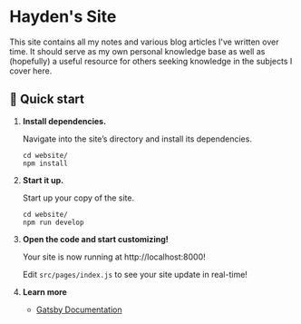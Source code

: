 # Hayden's Site

This site contains all my notes and various blog articles I've written over
time. It should serve as my own personal knowledge base as well as (hopefully)
a useful resource for others seeking knowledge in the subjects I cover here.

## 🚀 Quick start

1.  **Install dependencies.**

    Navigate into the site’s directory and install its dependencies.

    ```shell
    cd website/
    npm install
    ```

2.  **Start it up.**

    Start up your copy of the site.

    ```shell
    cd website/
    npm run develop
    ```

3.  **Open the code and start customizing!**

    Your site is now running at http://localhost:8000!

    Edit `src/pages/index.js` to see your site update in real-time!

4.  **Learn more**

    - [Gatsby Documentation](https://www.gatsbyjs.com/docs/)
